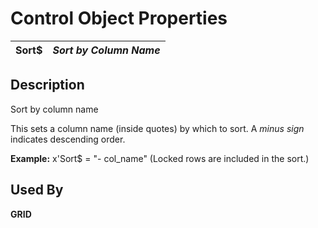 # Control Object Properties

**Sort$** |  **_Sort by Column Name_**  
---|---  
  
## Description

Sort by column name

This sets a column name (inside quotes) by which to sort. A _minus sign_ indicates descending order.

**Example:** x'Sort$ = "- col_name" (Locked rows are included in the sort.)

## Used By

**GRID**
